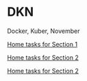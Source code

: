 # DKN
Docker, Kuber, November

[Home tasks for Section 1](Hometask/Section1/README.md)

[Home tasks for Section 2](Hometask/Section2/README.md)

[Home tasks for Section 2](Hometask/Section3/README.md)
